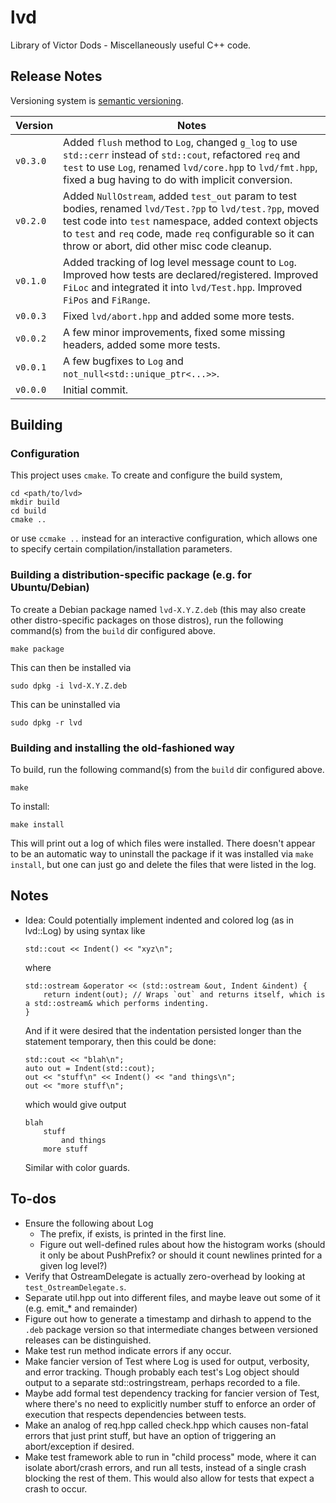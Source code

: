 # lvd

Library of Victor Dods - Miscellaneously useful C++ code.

## Release Notes

Versioning system is [semantic versioning](https://semver.org/).

|Version|Notes|
|-------|-----|
|`v0.3.0`|Added `flush` method to `Log`, changed `g_log` to use `std::cerr` instead of `std::cout`, refactored `req` and `test` to use `Log`, renamed `lvd/core.hpp` to `lvd/fmt.hpp`, fixed a bug having to do with implicit conversion.|
|`v0.2.0`|Added `NullOstream`, added `test_out` param to test bodies, renamed `lvd/Test.?pp` to `lvd/test.?pp`, moved test code into `test` namespace, added context objects to `test` and `req` code, made `req` configurable so it can throw or abort, did other misc code cleanup.|
|`v0.1.0`|Added tracking of log level message count to `Log`.  Improved how tests are declared/registered.  Improved `FiLoc` and integrated it into `lvd/Test.hpp`.  Improved `FiPos` and `FiRange`.|
|`v0.0.3`|Fixed `lvd/abort.hpp` and added some more tests.|
|`v0.0.2`|A few minor improvements, fixed some missing headers, added some more tests.|
|`v0.0.1`|A few bugfixes to `Log` and `not_null<std::unique_ptr<...>>`.|
|`v0.0.0`|Initial commit.|

## Building

### Configuration

This project uses `cmake`.  To create and configure the build system,

    cd <path/to/lvd>
    mkdir build
    cd build
    cmake ..

or use `ccmake ..` instead for an interactive configuration, which allows one to specify certain
compilation/installation parameters.

### Building a distribution-specific package (e.g. for Ubuntu/Debian)

To create a Debian package named `lvd-X.Y.Z.deb` (this may also create other distro-specific
packages on those distros), run the following command(s) from the `build` dir configured above.

    make package

This can then be installed via

    sudo dpkg -i lvd-X.Y.Z.deb

This can be uninstalled via

    sudo dpkg -r lvd

### Building and installing the old-fashioned way

To build, run the following command(s) from the `build` dir configured above.

    make

To install:

    make install

This will print out a log of which files were installed.  There doesn't appear to be an automatic way
to uninstall the package if it was installed via `make install`, but one can just go and delete the
files that were listed in the log.

## Notes

-   Idea: Could potentially implement indented and colored log (as in lvd::Log) by using syntax like

        std::cout << Indent() << "xyz\n";

    where

        std::ostream &operator << (std::ostream &out, Indent &indent) {
            return indent(out); // Wraps `out` and returns itself, which is a std::ostream& which performs indenting.
        }

    And if it were desired that the indentation persisted longer than the statement temporary,
    then this could be done:

        std::cout << "blah\n";
        auto out = Indent(std::cout);
        out << "stuff\n" << Indent() << "and things\n";
        out << "more stuff\n";

    which would give output

        blah
            stuff
                and things
            more stuff

    Similar with color guards.

## To-dos

-   Ensure the following about Log
    -   The prefix, if exists, is printed in the first line.
    -   Figure out well-defined rules about how the histogram works (should it only be about PushPrefix?
        or should it count newlines printed for a given log level?)
-   Verify that OstreamDelegate is actually zero-overhead by looking at `test_OstreamDelegate.s`.
-   Separate util.hpp out into different files, and maybe leave out some of it (e.g. emit_* and remainder)
-   Figure out how to generate a timestamp and dirhash to append to the `.deb` package version so that
    intermediate changes between versioned releases can be distinguished.
-   Make test run method indicate errors if any occur.
-   Make fancier version of Test where Log is used for output, verbosity, and error tracking.  Though
    probably each test's Log object should output to a separate std::ostringstream, perhaps recorded
    to a file.
-   Maybe add formal test dependency tracking for fancier version of Test, where there's no need to
    explicitly number stuff to enforce an order of execution that respects dependencies between tests.
-   Make an analog of req.hpp called check.hpp which causes non-fatal errors that just print stuff,
    but have an option of triggering an abort/exception if desired.
-   Make test framework able to run in "child process" mode, where it can isolate abort/crash errors,
    and run all tests, instead of a single crash blocking the rest of them.  This would also allow for
    tests that expect a crash to occur.

